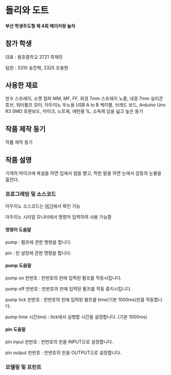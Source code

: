 # 돌리와 도트

#### 부산 학생주도형 제 4회 메이커랑 놀자



## 참가 학생

대표 : 용호중학교 3721 최재민

팀원 : 3310 송찬혁, 3325 조용현





## 사용한 재료

방수 스프레이, 소켓 점퍼 MM, MF, FF, 외경 7mm 스프레이 노즐, 내경 7mm 실리콘 튜브, 워터펌프 모터, 아두이노 우노용 USB A to B 케이블, 브레드 보드, Arduino Uno R3 SMD 호환보드, 마이크, 노트북, 에탄올 1L, 소독제 담을 넓고 높은 용기



## 작품 제작 동기

작품 제작 동기



## 작품 설명

기계의 마이크에 욕설을 하면 입에서 침을 뱉고, 착한 말을 하면 눈에서 감동의 눈물을 흘린다.



### 프로그래밍 및 소스코드

아두이노 소스코드는 [여기](https://github.com/jeamin-0927/dollyAndDot/blob/main/ino/WaterPump/WaterPump.ino)에서 확인 가능

아두이노 시리얼 모니터에서 명령어 입력하여 사용 가능함



#### 명령어 도움말

pump : 펌프에 관한 명령을 합니다.

pin : 핀 설정에 관한 명령을 합니다.



#### pump 도움말

pump on 핀번호 : 핀번호의 핀에 입력된 펌프를 작동시킵니다.

pump off 핀번호 : 핀번호의 핀에 입력된 펌프를 작동 중지시킵니다.

pump tick 핀번호 : 핀번호의 핀에 입력된 펌프를 time(기본 1000ms)만큼 작동합니다.

pump time 시간(ms) : tick에서 실행할 시간을 설정합니다. (기본 1000ms)



#### pin 도움말

pin input 핀번호 : 핀번호의 핀을 INPUT으로 설정합니다.

pin output 핀번호 : 핀번호의 핀을 OUTPUT으로 설정합니다.



### 모델링 및 프린트

